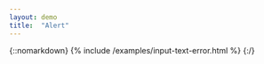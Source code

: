 ```yaml
---
layout: demo
title:  "Alert"
---
```


{::nomarkdown}
{% include /examples/input-text-error.html %}
{:/}
